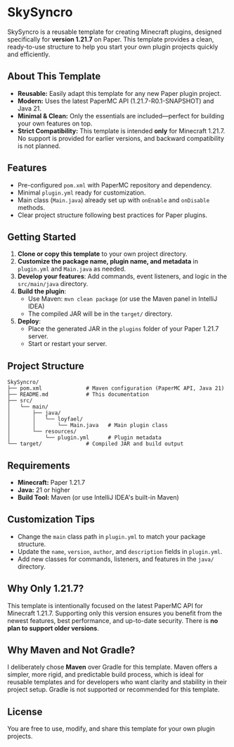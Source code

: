 # SkySyncro

SkySyncro is a reusable template for creating Minecraft plugins, designed specifically for **version 1.21.7** on Paper. This template provides a clean, ready-to-use structure to help you start your own plugin projects quickly and efficiently.

## About This Template
- **Reusable:** Easily adapt this template for any new Paper plugin project.
- **Modern:** Uses the latest PaperMC API (1.21.7-R0.1-SNAPSHOT) and Java 21.
- **Minimal & Clean:** Only the essentials are included—perfect for building your own features on top.
- **Strict Compatibility:** This template is intended **only** for Minecraft 1.21.7. No support is provided for earlier versions, and backward compatibility is not planned.

## Features
- Pre-configured `pom.xml` with PaperMC repository and dependency.
- Minimal `plugin.yml` ready for customization.
- Main class (`Main.java`) already set up with `onEnable` and `onDisable` methods.
- Clear project structure following best practices for Paper plugins.

## Getting Started
1. **Clone or copy this template** to your own project directory.
2. **Customize the package name, plugin name, and metadata** in `plugin.yml` and `Main.java` as needed.
3. **Develop your features**: Add commands, event listeners, and logic in the `src/main/java` directory.
4. **Build the plugin**:
   - Use Maven: `mvn clean package` (or use the Maven panel in IntelliJ IDEA)
   - The compiled JAR will be in the `target/` directory.
5. **Deploy**:
   - Place the generated JAR in the `plugins` folder of your Paper 1.21.7 server.
   - Start or restart your server.

## Project Structure
```
SkySyncro/
├── pom.xml              # Maven configuration (PaperMC API, Java 21)
├── README.md            # This documentation
├── src/
│   └── main/
│       ├── java/
│       │   └── loyfael/
│       │       └── Main.java   # Main plugin class
│       └── resources/
│           └── plugin.yml      # Plugin metadata
└── target/              # Compiled JAR and build output
```

## Requirements
- **Minecraft:** Paper 1.21.7
- **Java:** 21 or higher
- **Build Tool:** Maven (or use IntelliJ IDEA's built-in Maven)

## Customization Tips
- Change the `main` class path in `plugin.yml` to match your package structure.
- Update the `name`, `version`, `author`, and `description` fields in `plugin.yml`.
- Add new classes for commands, listeners, and features in the `java/` directory.

## Why Only 1.21.7?
This template is intentionally focused on the latest PaperMC API for Minecraft 1.21.7. Supporting only this version ensures you benefit from the newest features, best performance, and up-to-date security. There is **no plan to support older versions**.

## Why Maven and Not Gradle?
I deliberately chose **Maven** over Gradle for this template. Maven offers a simpler, more rigid, and predictable build process, which is ideal for reusable templates and for developers who want clarity and stability in their project setup. Gradle is not supported or recommended for this template.

## License
You are free to use, modify, and share this template for your own plugin projects.
